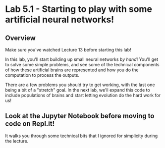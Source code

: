# Lab 5.1 - Starting to play with some artificial neural networks!

## Overview
Make sure you've watched Lecture 13 before starting this lab!

In this lab, you'll start building up small neural networks *by hand*! You'll get to solve some simple problems, and see some of the technical components of how these artificial brains are represented and how you do the computation to process the outputs. 

There are a few problems you should try to get working, with the last one being a bit of a "stretch" goal. In the next lab, we'll expand this code to include populations of brains and start letting evolution do the hard work for us!


## Look at the Jupyter Notebook before moving to code on Repl.it!
It walks you through some technical bits that I ignored for simplicity during the lecture.